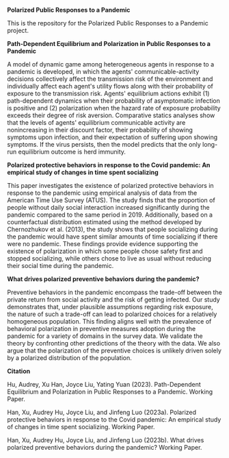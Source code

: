 **Polarized Public Responses to a Pandemic**

This is the repository for the Polarized Public Responses to a Pandemic project.

**Path-Dependent Equilibrium and Polarization in Public Responses to a Pandemic**

A model of dynamic game among heterogeneous agents in response to a pandemic is developed, in which the agents' communicable-activity decisions collectively
affect the transmission risk of the environment and individually affect each agent's
utility flows along with their probability of exposure to the transmission risk. Agents'
equilibrium actions exhibit (1) path-dependent dynamics when their probability of
asymptomatic infection is positive and (2) polarization when the hazard rate of exposure probability exceeds their degree of risk aversion. Comparative statics analyses
show that the levels of agents' equilibrium communicable activity are nonincreasing
in their discount factor, their probability of showing symptoms upon infection, and
their expectation of suffering upon showing symptoms. If the virus persists, then
the model predicts that the only long-run equilibrium outcome is herd immunity.

**Polarized protective behaviors in response to the Covid pandemic: An empirical study of changes in time spent socializing**

This paper investigates the existence of polarized protective behaviors in response to the pandemic
using empirical analysis of data from the American Time Use Survey (ATUS). The study finds that
the proportion of people without daily social interaction increased significantly during the pandemic
compared to the same period in 2019. Additionally, based on a counterfactual distribution estimated
using the method developed by Chernozhukov et al. (2013), the study shows that people socializing
during the pandemic would have spent similar amounts of time socializing if there were no pandemic.
These findings provide evidence supporting the existence of polarization in which some people chose safety
first and stopped socializing, while others chose to live as usual without reducing their social time during
the pandemic.

**What drives polarized preventive behaviors during the pandemic?**

Preventive behaviors in the pandemic encompass the  trade-off between the private return from social activity and the risk of getting infected. Our study demonstrates that, under plausible assumptions regarding risk exposure, the nature of such a trade-off can lead to polarized choices for a relatively homogeneous population. This finding aligns well with the prevalence of behavioral polarization in preventive measures adoption during the pandemic for a variety of domains in the survey data. We validate the theory by confronting other predictions of the theory with the data. We also argue that the polarization of the preventive choices is unlikely driven solely by a polarized distribution of the population.


**Citation**

Hu, Audrey, Xu Han, Joyce Liu, Yating Yuan (2023). Path-Dependent Equilibrium and Polarization in Public Responses to a Pandemic. Working Paper.

Han, Xu, Audrey Hu, Joyce Liu, and Jinfeng Luo (2023a). Polarized protective behaviors in response to the Covid pandemic: An empirical study of changes in time spent socializing. Working Paper.

Han, Xu, Audrey Hu, Joyce Liu, and Jinfeng Luo (2023b). What drives polarized preventive behaviors during the pandemic? Working Paper.
 
